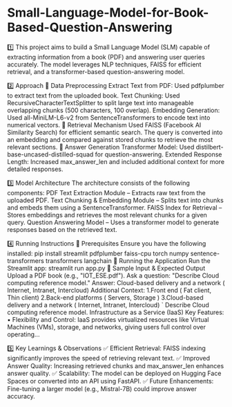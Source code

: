 # Small-Language-Model-for-Book-Based-Question-Answering
1️⃣ This project aims to build a Small Language Model (SLM) capable of extracting information from a book (PDF) and answering user queries accurately. The model leverages NLP techniques, FAISS for efficient retrieval, and a transformer-based question-answering model.

2️⃣ Approach
🔹 Data Preprocessing
Extract Text from PDF: Used pdfplumber to extract text from the uploaded book.
Text Chunking: Used RecursiveCharacterTextSplitter to split large text into manageable overlapping chunks (500 characters, 100 overlap).
Embedding Generation: Used all-MiniLM-L6-v2 from SentenceTransformers to encode text into numerical vectors.
🔹 Retrieval Mechanism
Used FAISS (Facebook AI Similarity Search) for efficient semantic search.
The query is converted into an embedding and compared against stored chunks to retrieve the most relevant sections.
🔹 Answer Generation
Transformer Model: Used distilbert-base-uncased-distilled-squad for question-answering.
Extended Response Length: Increased max_answer_len and included additional context for more detailed responses.

3️⃣ Model Architecture
The architecture consists of the following components:
PDF Text Extraction Module – Extracts raw text from the uploaded PDF.
Text Chunking & Embedding Module – Splits text into chunks and embeds them using a SentenceTransformer.
FAISS Index for Retrieval – Stores embeddings and retrieves the most relevant chunks for a given query.
Question Answering Model – Uses a transformer model to generate responses based on the retrieved text.

4️⃣ Running Instructions
🔹 Prerequisites
Ensure you have the following installed:
pip install streamlit pdfplumber faiss-cpu torch numpy sentence-transformers transformers langchain
🔹 Running the Application
Run the Streamlit app:
streamlit run app.py
🔹 Sample Input & Expected Output
Upload a PDF book (e.g., "IOT_ESE.pdf").
Ask a question: "Describe Cloud computing reference model." 
Answer: Cloud-based delivery and a network ( Internet, Intranet, Intercloud)
Additional Context: 1.Front end ( Fat client, Thin client) 2.Back-end platforms ( Servers, Storage ) 3.Cloud-based delivery and a network ( Internet, Intranet, Intercloud) ` Describe Cloud computing reference model. Infrastructure as a Service (IaaS) Key Features: ▪ Flexibility and Control: IaaS provides virtualized resources like Virtual Machines (VMs), storage, and networks, giving users full control over operating...

5️⃣ Key Learnings & Observations
✅ Efficient Retrieval: FAISS indexing significantly improves the speed of retrieving relevant text.
✅ Improved Answer Quality: Increasing retrieved chunks and max_answer_len enhances answer quality.
✅ Scalability: The model can be deployed on Hugging Face Spaces or converted into an API using FastAPI.
✅ Future Enhancements: Fine-tuning a larger model (e.g., Mistral-7B) could improve answer accuracy.
